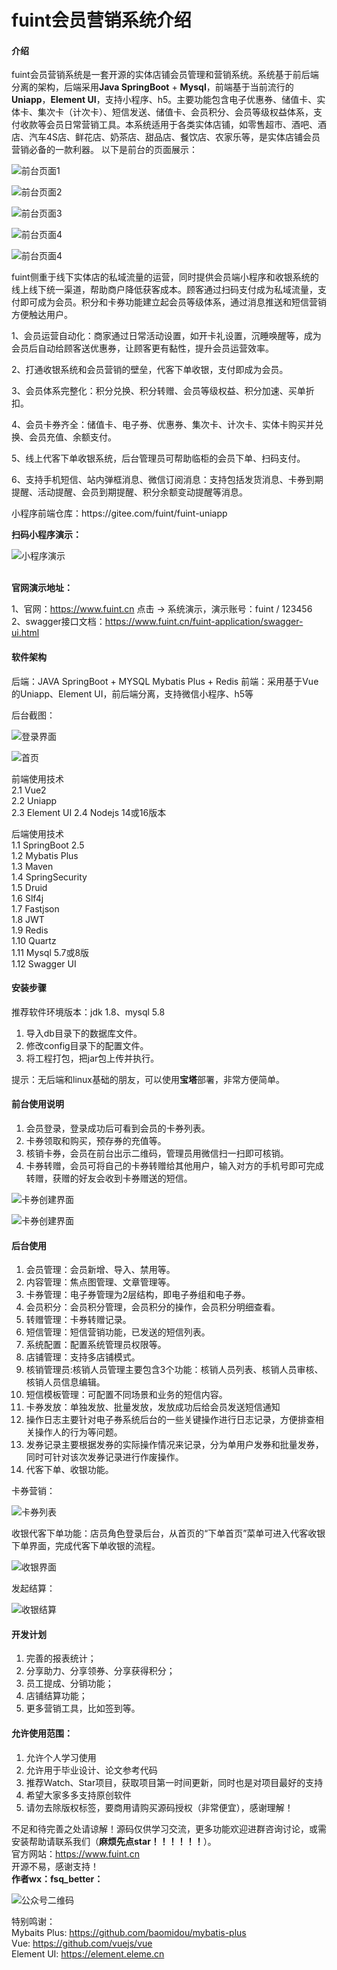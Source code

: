 # fuint会员营销系统介绍

#### 介绍
fuint会员营销系统是一套开源的实体店铺会员管理和营销系统。系统基于前后端分离的架构，后端采用<b>Java SpringBoot</b> + <b>Mysql</b>，前端基于当前流行的<b>Uniapp</b>，<b>Element UI</b>，支持小程序、h5。主要功能包含电子优惠券、储值卡、实体卡、集次卡（计次卡）、短信发送、储值卡、会员积分、会员等级权益体系，支付收款等会员日常营销工具。本系统适用于各类实体店铺，如零售超市、酒吧、酒店、汽车4S店、鲜花店、奶茶店、甜品店、餐饮店、农家乐等，是实体店铺会员营销必备的一款利器。
以下是前台的页面展示：
<p><img src="https://fuint-cn.oss-cn-shenzhen.aliyuncs.com/screenshots/g1.png?v=1" alt="前台页面1"></p>
<p><img src="https://fuint-cn.oss-cn-shenzhen.aliyuncs.com/screenshots/g2.png?v=2" alt="前台页面2"></p>
<p><img src="https://fuint-cn.oss-cn-shenzhen.aliyuncs.com/screenshots/g3.png?v=2" alt="前台页面3"></p>
<p><img src="https://fuint-cn.oss-cn-shenzhen.aliyuncs.com/screenshots/g4.png?v=1" alt="前台页面4"></p>
<p><img src="https://fuint-cn.oss-cn-shenzhen.aliyuncs.com/screenshots/g5.png?v=1" alt="前台页面4"></p>

fuint侧重于线下实体店的私域流量的运营，同时提供会员端小程序和收银系统的线上线下统一渠道，帮助商户降低获客成本。顾客通过扫码支付成为私域流量，支付即可成为会员。积分和卡券功能建立起会员等级体系，通过消息推送和短信营销方便触达用户。
<p>1、会员运营自动化：商家通过日常活动设置，如开卡礼设置，沉睡唤醒等，成为会员后自动给顾客送优惠券，让顾客更有黏性，提升会员运营效率。</p>
<p>2、打通收银系统和会员营销的壁垒，代客下单收银，支付即成为会员。</p>
<p>3、会员体系完整化：积分兑换、积分转赠、会员等级权益、积分加速、买单折扣。</p>
<p>4、会员卡券齐全：储值卡、电子券、优惠券、集次卡、计次卡、实体卡购买并兑换、会员充值、余额支付。</p>
<p>5、线上代客下单收银系统，后台管理员可帮助临柜的会员下单、扫码支付。</p>
<p>6、支持手机短信、站内弹框消息、微信订阅消息：支持包括发货消息、卡券到期提醒、活动提醒、会员到期提醒、积分余额变动提醒等消息。</p>
<p>小程序前端仓库：https://gitee.com/fuint/fuint-uniapp</p>
<b>扫码小程序演示：</b><br>
<p><img src="https://fuint-cn.oss-cn-shenzhen.aliyuncs.com/screenshots/miniapp.png" alt="小程序演示"></p>
<br>
<b>官网演示地址：</b><br>
<p>
   1、官网：<a target="_blank" href="https://www.fuint.cn">https://www.fuint.cn</a> 点击 -> 系统演示，演示账号：fuint / 123456<br>
   2、swagger接口文档：<a target="_blank" href="https://www.fuint.cn/fuint-application/swagger-ui.html">https://www.fuint.cn/fuint-application/swagger-ui.html</a>
</p>

#### 软件架构
后端：JAVA SpringBoot + MYSQL Mybatis Plus + Redis
前端：采用基于Vue的Uniapp、Element UI，前后端分离，支持微信小程序、h5等
<p>后台截图：</p>
<p><img src="https://fuint-cn.oss-cn-shenzhen.aliyuncs.com/screenshots/login.png?v=fuint" alt="登录界面"></p>
<p><img src="https://fuint-cn.oss-cn-shenzhen.aliyuncs.com/screenshots/homeV2.png?v=fuint" alt="首页"></p>

前端使用技术<br>
2.1 Vue2<br>
2.2 Uniapp<br>
2.3 Element UI
2.4 Nodejs 14或16版本 

后端使用技术<br>
1.1 SpringBoot 2.5<br>
1.2 Mybatis Plus<br>
1.3 Maven<br>
1.4 SpringSecurity<br>
1.5 Druid<br>
1.6 Slf4j<br>
1.7 Fastjson<br>
1.8 JWT<br>
1.9 Redis<br>
1.10 Quartz<br>
1.11 Mysql 5.7或8版<br>
1.12 Swagger UI<br>


#### 安装步骤
推荐软件环境版本：jdk 1.8、mysql 5.8
1. 导入db目录下的数据库文件。
2. 修改config目录下的配置文件。
3. 将工程打包，把jar包上传并执行。
<p>提示：无后端和linux基础的朋友，可以使用<b>宝塔</b>部署，非常方便简单。</p>


#### 前台使用说明

1.  会员登录，登录成功后可看到会员的卡券列表。
2.  卡券领取和购买，预存券的充值等。
3.  核销卡券，会员在前台出示二维码，管理员用微信扫一扫即可核销。
4.  卡券转赠，会员可将自己的卡券转赠给其他用户，输入对方的手机号即可完成转赠，获赠的好友会收到卡券赠送的短信。

<p><img src="https://fuint-cn.oss-cn-shenzhen.aliyuncs.com/screenshots/create.png?v=fuint" alt="卡券创建界面"></p>
<p><img src="https://fuint-cn.oss-cn-shenzhen.aliyuncs.com/screenshots/member.png?v=fuint" alt="卡券创建界面"></p>

#### 后台使用
1. 会员管理：会员新增、导入、禁用等。
2. 内容管理：焦点图管理、文章管理等。
3. 卡券管理：电子券管理为2层结构，即电子券组和电子券。
4. 会员积分：会员积分管理，会员积分的操作，会员积分明细查看。
5. 转赠管理：卡券转赠记录。
6. 短信管理：短信营销功能，已发送的短信列表。
7. 系统配置：配置系统管理员权限等。
8. 店铺管理：支持多店铺模式。
9. 核销管理员:核销人员管理主要包含3个功能：核销人员列表、核销人员审核、核销人员信息编辑。
10. 短信模板管理：可配置不同场景和业务的短信内容。
11. 卡券发放：单独发放、批量发放，发放成功后给会员发送短信通知
12. 操作日志主要针对电子券系统后台的一些关键操作进行日志记录，方便排查相关操作人的行为等问题。
13. 发券记录主要根据发券的实际操作情况来记录，分为单用户发券和批量发券，同时可针对该次发券记录进行作废操作。
14. 代客下单、收银功能。
<p>卡券营销：</p>
<p><img src="https://fuint-cn.oss-cn-shenzhen.aliyuncs.com/screenshots/coupon-list.png?v=fuint" alt="卡券列表"></p>

<p>收银代客下单功能：店员角色登录后台，从首页的“下单首页”菜单可进入代客收银下单界面，完成代客下单收银的流程。</p>
<p><img src="https://fuint-cn.oss-cn-shenzhen.aliyuncs.com/screenshots/cashier.png?v=fuint3.0.6" alt="收银界面"></p>
<p>发起结算：</p>
<p><img src="https://fuint-cn.oss-cn-shenzhen.aliyuncs.com/screenshots/cashier-1.png?v=fuint3.0.6" alt="收银结算"></p>

#### 开发计划
1. 完善的报表统计；
2. 分享助力、分享领券、分享获得积分；
3. 员工提成、分销功能；
4. 店铺结算功能；
5. 更多营销工具，比如签到等。


#### 允许使用范围：
1.  允许个人学习使用
2.  允许用于毕业设计、论文参考代码
3.  推荐Watch、Star项目，获取项目第一时间更新，同时也是对项目最好的支持
4.  希望大家多多支持原创软件
5.  请勿去除版权标签，要商用请购买源码授权（非常便宜），感谢理解！

不足和待完善之处请谅解！源码仅供学习交流，更多功能欢迎进群咨询讨论，或需安装帮助请联系我们（<b>麻烦先点star！！！！！！</b>）。<br>
官方网站：https://www.fuint.cn <br>
开源不易，感谢支持！<br>
<b>作者wx：fsq_better：</b><br>
<p><img src="https://fuint-cn.oss-cn-shenzhen.aliyuncs.com/screenshots/qr.png" alt="公众号二维码"></p>


特别鸣谢：<br>
Mybaits Plus: https://github.com/baomidou/mybatis-plus<br>
Vue: https://github.com/vuejs/vue<br>
Element UI: https://element.eleme.cn